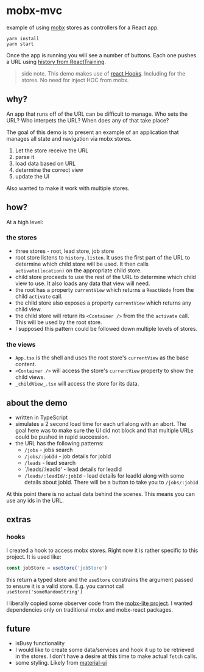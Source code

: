 # mobx-mvc
example of using [mobx](https://github.com/mobxjs/mobx) stores as controllers for a React app.

    yarn install
    yarn start

Once the app is running you will see a number of buttons.  Each one pushes a URL using [history from ReactTraining](https://github.com/ReactTraining/history).

> side note.  This demo makes use of [react Hooks](https://reactjs.org/docs/hooks-intro.html). Including for the stores.  No need for inject HOC from mobx.

## why?
An app that runs off of the URL can be difficult to manage.  Who sets the URL?  Who interpets the URL?  When does any of that take place?

The goal of this demo is to present an example of an application that manages all state and navigation via mobx stores.
1. Let the store receive the URL
2. parse it
3. load data based on URL
4. determine the correct view
5. update the UI

Also wanted to make it work with multiple stores.

## how?
At a high level:
### the stores
* three stores - root, lead store, job store
* root store listens to `history.listen`.  It uses the first part of the URL to determine which child store will be used.  It then calls `activate(location)` on the appropriate child store.
* child store proceeds to use the rest of the URL to determine which child view to use.  It also loads any data that view will need.
* the root has a property `currentView` which returns a `ReactNode` from the child `activate` call.
* the child store also exposes a property `currentView` which returns any child view.
* the child store will return its `<Container />` from the the `activate` call.  This will be used by the root store.
* I supposed this pattern could be followed down multiple levels of stores.

### the views
* `App.tsx` is the shell and uses the root store's `currentView` as the base content.
* `<Container />` will access the store's `currentView` property to show the child views.
* `_childView_.tsx` will access the store for its data.

## about the demo
* written in TypeScript
* simulates a 2 second load time for each url along with an abort.  The goal here was to make sure the UI did not block and that multiple URLs could be pushed in rapid succession.
* the URL has the following patterns:
  * `/jobs` - jobs search
  * `/jobs/:jobId` - job details for jobId
  * `/leads` - lead search
  * `/leads/:leadId' - lead details for leadId
  * `/leads/:leadId/:jobId` - lead details for leadId along with some details about jobId.  There will be a button to take you to `/jobs/:jobId`

At this point there is no actual data behind the scenes. This means you can use any ids in the URL.

##  extras
### hooks
I created a hook to access mobx stores.  Right now it is rather specific to this project.  It is used like:

```ts
const jobStore = useStore('jobStore')
```
this return a typed store and the `useStore` constrains the argument passed to ensure it is a valid store.  E.g. you cannot call `useStore('someRandomString')`

I liberally copied some observer code from the [mobx-lite project](https://github.com/mobxjs/mobx-react-lite).  I wanted dependencies only on traditional mobx and mobx-react packages.

## future
* isBusy functionality
* I would like to create some data/services and hook it up to be retrieved in the stores.  I don't have a desire at this time to make actual `fetch` calls.
* some styling.  Likely from [material-ui](https://material-ui.com/)


